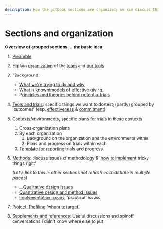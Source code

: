 ```yaml
---
description: How the gitbook sections are organized; we can discuss this
---
```


# Sections and organization

**Overview of grouped sections ... the basic idea:**

1. [Preamble](../)
2. Explain [organization](sections-and-organization.md) of the [team](../organization-and-overview/our-team-and-resources/) and [our tools](https://github.com/daaronr/effective\_giving\_market\_testing/tree/76fd750340efe8794ed505cc87e8e0905ddeb98e/organization-and-overview/how-this-gitbook-works/README.md)
3. "Background:
   * [What we're trying to do and why](broken-reference),
   * [What is known/models of effective giving](../background-and-existing-evidence/models-theories-psychological-norms.md),
   * P[rinciples and theories behind potential trials](../background-and-existing-evidence/tools-interventions-principles.md)
4. [Tools and trials](../proposed-tools-for-motivating-effective-giving/tools-and-trials-overview.md): specific things we want to do/test; (partly) grouped by 'outcomes' (esp. [effectiveness](../proposed-tools-for-motivating-effective-giving/oc-effective-donation-consider-effectiveness/) & [commitment](../proposed-tools-for-motivating-effective-giving/moral-duty-of-well-off/))&#x20;
5. Contexts/environments, specific plans for trials in these contexts&#x20;
   1. Cross-organization plans
   2. By  each organization
      1. Background on the organization and the environments within
      2. Plans and progress on trials within each
   3. T[emplate for reporting](../contexts-and-environments-for-testing/trial-reporting-template.md#concise-reporting-template) trials and progress
6.  [Methods](../organization-and-overview/broken-reference/): discuss issues of methodology & '[how to implement](https://github.com/daaronr/effective\_giving\_market\_testing/tree/76fd750340efe8794ed505cc87e8e0905ddeb98e/contexts-and-environments-for-testing/implementation-and-collecting-data-issues/README.md) tricky things right'

    _(Let's link to this in other sections not rehash each debate in multiple places)_

    * __[Qualitative design issues](../methodological-discussion/qualitative-design-issues.md)
    * [Quantitative design and method issues](../methodological-discussion/experimental-design-methods-issues.md)
    * [Implementation issues](../methodological-discussion/implementation-and-collecting-data-issues/), 'practical' issues
7. [Project: Profiling 'whom to target'](../profiling-and-segmentation/profiling-discussion.md)
8. [Supplements and references](../organization-and-overview/broken-reference/): Useful discussions and spinoff conversations I didn't know where else to put
